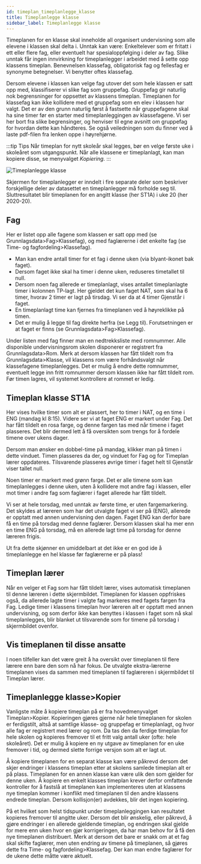 ```yaml
---
id: timeplan_timeplanlegge_klasse
title: Timeplanlegge klasse
sidebar_label: Timeplanlegge klasse
---
```


Timeplanen for en klasse skal inneholde all organisert undervisning som alle elevene i klassen skal delta i. Unntak kan være: Enkeltelever som er fritatt i ett eller flere fag, eller eventuelt har spesialoppfølging i deler av fag. Slike unntak får ingen innvirkning for timeplanlegger i arbeidet med å sette opp klassens timeplan. Benevnelsen klassefag, obligatorisk fag og fellesfag er synonyme betegnelser. Vi benytter oftes klassefag.

Dersom elevene i klassen kan velge fag utover det som hele klassen er satt opp med, klassifiserer vi slike fag som gruppefag. Gruppefag gir naturlig nok begrensninger for oppsettet av klassens timeplan. Timeplanen for klassefag kan ikke kollidere med et gruppefag som en elev i klassen har valgt. Det er av den grunn naturlig først å fastsette når gruppefagene skal ha sine timer før en starter med timeplanleggingen av klassefagene. Vi ser her bort fra slike begrensinger, og henviser til egne avsnitt om gruppefag for hvordan dette kan håndteres. Se også veiledningen som du finner ved å laste pdf-filen fra lenken oppe i høyrehjørne.

:::tip Tips
Når timeplan for nytt skoleår skal legges, bør en velge første uke i skoleåret som utgangspunkt. Når alle klassene er timeplanlagt, kan man kopiere disse, se menyvalget _Kopiering_.
:::

![Timeplanlegge klasse][tp_klasse_oversikt]

[tp_klasse_oversikt]: https://barmanhanssen.github.io/iskole/img/tp_klasse_oversikt.png 'Timeplanlegge klasse oversikt.'

Skjermen for timeplanlegger er inndelt i fire separate deler som beskriver forskjellige deler av datasettet en timeplanlegger må forholde seg til. Sluttresultatet blir timeplanen for en angitt klasse (her ST1A) i uke 20 (her 2020-20).

## Fag
Her er listet opp alle fagene som klassen er satt opp med (se Grunnlagsdata>Fag>Klassefag), og med faglærerne i det enkelte fag (se Time- og fagfordeling>Klassefag). 
- Man kan endre antall timer for et fag i denne uken (via blyant-ikonet bak faget). 
- Dersom faget ikke skal ha timer i denne uken, reduseres timetallet til null. 
- Dersom noen fag allerede er timeplanlagt, vises antallet timeplanlagte timer i kolonnen TP-lagt. Her gjeldet det kun faget NAT, som skal ha 6 timer, hvorav 2 timer er lagt på tirsdag. Vi ser da at 4 timer Gjenstår i faget. 
- En timeplanlagt time kan fjernes fra timeplanen ved å høyreklikke på timen. 
- Det er mulig å legge til fag direkte herfra (se Legg til). Forutsetningen er at faget er finns (se Grunnlagsdata>Fag>Klassefag).

Under listen med fag finner man en nedtrekksliste med romnummer. Alle disponible undervisningsrom skolen disponerer er registrert fra Grunnlagsdata>Rom. Merk at dersom klassen har fått tildelt rom fra Grunnlagsdata>Klasse, vil klassens rom være forhåndsvalgt når klassefagene timeplanlegges. Det er mulig å endre dette romnummer, eventuelt legge inn fritt romnummer dersom klassen ikke har fått tildelt rom. Før timen lagres, vil systemet kontrollere at rommet er ledig. 

## Timeplan klasse ST1A
Her vises hvilke timer som alt er plassert, her to timer i NAT, og en time i ENG (mandag kl 8:15). Videre ser vi at faget ENG er markert under Fag. Det har fått tildelt en rosa farge, og denne fargen tas med når timene i faget plasseres. Det blir dermed lett å få oversikten som trengs for å fordele timene over ukens dager.

Dersom man ønsker en dobbel-time på mandag, klikker man på timen i dette vinduet. Timen plasseres da der, og vinduet for Fag og for Timeplan lærer oppdateres. Tilsvarende plasseres øvrige timer i faget helt til Gjenstår viser tallet null. 

Noen timer er markert med grønn farge. Det er alle timene som kan timeplanlegges i denne uken, uten å kollidere mot andre fag i klassen, eller mot timer i andre fag som faglærer i faget allerede har fått tildelt. 

Vi ser at hele torsdag, med unntak av første time, er uten fargemarkering. Det skyldes at læreren som har det utvalgte faget vi ser på (ENG), allerede er opptatt med annen undervisning den dagen. Faget ENG kan derfor bare få en time på torsdag med denne faglærer. Dersom klassen skal ha mer enn en time ENG på torsdag, må en allerede lagt time på torsdag for denne læreren frigis.

Ut fra dette skjønner en umiddelbart at det ikke er en god ide å timeplanlegge en hel klasse før faglærerne er på plass!

## Timeplan lærer
Når en velger et Fag som har fått tildelt lærer, vises automatisk timeplanen til denne læreren i dette skjermbildet. Timeplanen for klassen oppfriskes også, da allerede lagte timer i valgte fag markeres med fagets fargen fra Fag. Ledige timer i klassens timeplan hvor læreren alt er opptatt med annen undervisning, og som derfor ikke kan benyttes i klassen i faget som nå skal timeplanlegges, blir blanket ut tilsvarende som for timene på torsdag i skjermbildet ovenfor.

## Vis timeplanen til disse ansatte
I noen tilfeller kan det være greit å ha oversikt over timeplanen til flere lærere enn bare den som nå har fokus. De utvalgte ekstra-lærerne timeplanen vises da sammen med timeplanen til faglæreren i skjermbildet til Timeplan lærer.

## Timeplanlegge klasse>Kopier

Vanligste måte å kopiere timeplan på er fra hovedmenyvalget Timeplan>Kopier. Kopieringen gjøres gjerne når hele timeplanen for skolen er ferdigstilt, altså at samtlige klasse- og gruppefag er timeplanlagt, og hvor alle fag er registrert med lærer og rom. Da tas den da ferdige timeplan for hele skolen og kopieres fremover til et fritt valg antall uker (ofte: hele skoleåret). Det er mulig å kopiere en ny utgave av timeplanen for en uke fremover i tid, og dermed slette forrige versjon som alt er lagt ut.

Å kopiere timeplanen for en separat klasse kan være påkrevd dersom det skjer endringer i klassens timeplan etter at skolens samlede timeplan alt er på plass. Timeplanen for en annen klasse kan være ulik den som gjelder for denne uken. Å kopiere en enkelt klasses timeplan krever derfor omfattende kontroller for å fastslå at timeplanen kan implementeres uten at klassens nye timeplan kommer i konflikt med timeplanen til den andre klassens endrede timeplan. Dersom kollisjon(er) avdekkes, blir det ingen kopiering.

På et hvilket som helst tidspunkt under timeplanleggingen kan resultatet kopieres fremover til angitte uker. Dersom det blir ønskelig, eller påkrevd, å gjøre endringer i en allerede gjeldende timeplan, og endringen skal gjelde for mere enn uken hvor en gjør korrigeringen, da har man behov for å få den nye timeplanen distribuert. Merk at dersom det bare er snakk om at et fag skal skifte faglærer, men uten endring av timene på timeplanen, så gjøres dette fra Time- og fagfordeling>Klassefag. Der kan man endre faglærer for de ukene dette måtte være aktuelt.

